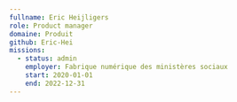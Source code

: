 ```yaml
---
fullname: Eric Heijligers
role: Product manager
domaine: Produit
github: Eric-Hei
missions:
  - status: admin
    employer: Fabrique numérique des ministères sociaux
    start: 2020-01-01
    end: 2022-12-31
---
```

